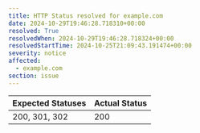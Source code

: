 ```yaml
---
title: HTTP Status resolved for example.com
date: 2024-10-29T19:46:28.718310+00:00
resolved: True
resolvedWhen: 2024-10-29T19:46:28.718324+00:00
resolvedStartTime: 2024-10-25T21:09:43.191474+00:00
severity: notice
affected:
  - example.com
section: issue
---
```


| Expected Statuses | Actual Status  |
|-------------------|----------------|
| 200, 301, 302 | 200 |
